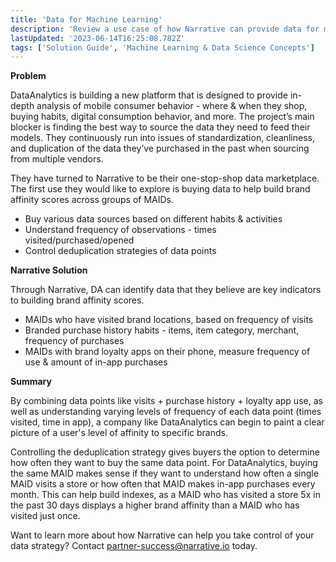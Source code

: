 ```yaml
---
title: 'Data for Machine Learning'
description: 'Review a use case of how Narrative can provide data for machine learning purposes all from one marketplace.'
lastUpdated: '2023-06-14T16:25:08.782Z'
tags: ['Solution Guide', 'Machine Learning & Data Science Concepts']
---
```

**Problem**

DataAnalytics is building a new platform that is designed to provide in-depth analysis of mobile consumer behavior - where & when they shop, buying habits, digital consumption behavior, and more. The project’s main blocker is finding the best way to source the data they need to feed their models. They continuously run into issues of standardization, cleanliness, and duplication of the data they’ve purchased in the past when sourcing  from multiple vendors.

They have turned to Narrative to be their one-stop-shop data marketplace. The first use they would like to explore is buying data to help build brand affinity scores across groups of MAIDs.

* Buy various data sources based on different habits & activities
* Understand frequency of observations - times visited/purchased/opened
* Control deduplication strategies of data points

**Narrative Solution**

Through Narrative, DA can identify data that they believe are key indicators to building brand affinity scores.

* MAIDs who have visited brand locations, based on frequency of visits
* Branded purchase history habits - items, item category, merchant, frequency of purchases
* MAIDs with brand loyalty apps on their phone, measure frequency of use & amount of in-app purchases

**Summary**

By combining data points like visits + purchase history + loyalty app use, as well as understanding varying levels of frequency of each data point (times visited, time in app), a company like DataAnalytics can begin to paint a clear picture of a user's level of affinity to specific brands.

Controlling the deduplication strategy gives buyers the option to determine how often they want to buy the same data point. For DataAnalytics, buying the same MAID makes sense if they want to understand how often a single MAID visits a store or how often that MAID makes in-app purchases every month. This can help build indexes, as a MAID who has visited a store 5x in the past 30 days displays a higher brand affinity than a MAID who has visited just once.

Want to learn more about how Narrative can help you take control of your data strategy? Contact <partner-success@narrative.io> today.

